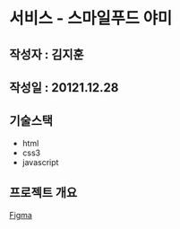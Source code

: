 # 서비스 - 스마일푸드 야미

## 작성자 : 김지훈

## 작성일 : 20121.12.28

## 기술스택
* html
* css3
* javascript

## 프로젝트 개요

 [Figma](https://www.figma.com/file/TaH5y5gKqAfHGGrHAGa1nq/3%EC%A3%BC%EC%B0%A8-yami?node-id=0%3A1)

